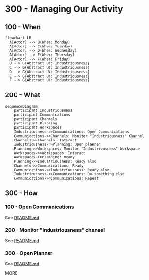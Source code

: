 # 300 - Managing Our Activity

## 100 - When

```mermaid
flowchart LR
  A[Actor] --> B(When: Monday)
  A[Actor] --> C(When: Tuesday)
  A[Actor] --> D(When: Wednesday)
  A[Actor] --> E(When: Thursday)
  A[Actor] --> F(When: Friday)
  B --> G{Abstract UC: Industriousness}
  C --> G{Abstract UC: Industriousness}
  D --> G{Abstract UC: Industriousness}
  E --> G{Abstract UC: Industriousness}
  F --> G{Abstract UC: Industriousness}
```

## 200 - What

```mermaid
sequenceDiagram
    participant Industriousness
    participant Communications
    participant Channels
    participant Planning
    participant Workspaces
    Industriousness->>Communications: Open Communications
    Communications->>Channels: Monitor "Industriousness" Channel
    Channels->>Channels: Interact
    Industriousness->>Planning: Open planner
    Planning->>Workspaces: Monitor "Industriousness" Workspace
    Workspaces->>Workspaces: Interact
    Workspaces->>Planning: Ready
    Planning->>Industriousness: Ready also
    Channels->>Communications: Ready
    Communications->>Industriousness: Ready also
    Industriousness->>Communications: Do something else
    Communications->>Communications: Repeat
```

## 300 - How

### 100 - Open Communications

See [README.md](./300/100/README.md)

### 200 - Monitor "Industriousness" channel

See [README.md](./300/200/README.md)

### 300 - Open Planner

See [README.md](./300/300/README.md)

MORE
